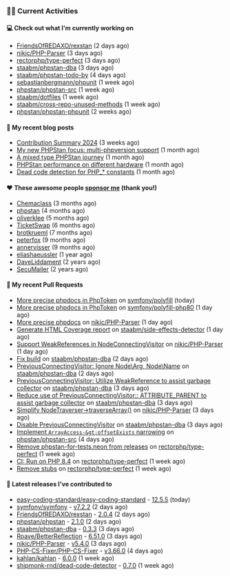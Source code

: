 ### 👨‍💻 Current Activities


#### 💻 Check out what I'm currently working on

- [FriendsOfREDAXO/rexstan](https://github.com/FriendsOfREDAXO/rexstan) (2 days ago)
- [nikic/PHP-Parser](https://github.com/nikic/PHP-Parser) (3 days ago)
- [rectorphp/type-perfect](https://github.com/rectorphp/type-perfect) (3 days ago)
- [staabm/phpstan-dba](https://github.com/staabm/phpstan-dba) (3 days ago)
- [staabm/phpstan-todo-by](https://github.com/staabm/phpstan-todo-by) (4 days ago)
- [sebastianbergmann/phpunit](https://github.com/sebastianbergmann/phpunit) (1 week ago)
- [phpstan/phpstan-src](https://github.com/phpstan/phpstan-src) (1 week ago)
- [staabm/dotfiles](https://github.com/staabm/dotfiles) (1 week ago)
- [staabm/cross-repo-unused-methods](https://github.com/staabm/cross-repo-unused-methods) (1 week ago)
- [phpstan/phpstan-phpunit](https://github.com/phpstan/phpstan-phpunit) (2 weeks ago)


#### 📜 My recent blog posts

- [Contribution Summary 2024](https://staabm.github.io/2024/12/11/contribution-summary-2024.html) (3 weeks ago)
- [My new PHPStan focus: multi-phpversion support](https://staabm.github.io/2024/11/28/phpstan-php-version-in-scope.html) (1 month ago)
- [A mixed type PHPStan journey](https://staabm.github.io/2024/11/26/phpstan-mixed-types.html) (1 month ago)
- [PHPStan performance on different hardware](https://staabm.github.io/2024/11/17/phpstan-performance-on-different-hardware.html) (1 month ago)
- [Dead code detection for PHP_* constants](https://staabm.github.io/2024/11/14/phpstan-php-version-narrowing.html) (1 month ago)


#### ❤️ These awesome people [sponsor me](https://github.com/sponsors/staabm) (thank you!)

- [Chemaclass](https://github.com/Chemaclass) (3 months ago)
- [phpstan](https://github.com/phpstan) (4 months ago)
- [oliverklee](https://github.com/oliverklee) (5 months ago)
- [TicketSwap](https://github.com/TicketSwap) (6 months ago)
- [brotkrueml](https://github.com/brotkrueml) (7 months ago)
- [peterfox](https://github.com/peterfox) (9 months ago)
- [annervisser](https://github.com/annervisser) (9 months ago)
- [eliashaeussler](https://github.com/eliashaeussler) (1 year ago)
- [DaveLiddament](https://github.com/DaveLiddament) (2 years ago)
- [SecuMailer](https://github.com/SecuMailer) (2 years ago)


#### 🔨 My recent Pull Requests

- [More precise phpdocs in PhpToken](https://github.com/symfony/polyfill/pull/513) on [symfony/polyfill](https://github.com/symfony/polyfill) (today)
- [More precise phpdocs in PhpToken](https://github.com/symfony/polyfill-php80/pull/6) on [symfony/polyfill-php80](https://github.com/symfony/polyfill-php80) (1 day ago)
- [More precise phpdocs](https://github.com/nikic/PHP-Parser/pull/1058) on [nikic/PHP-Parser](https://github.com/nikic/PHP-Parser) (1 day ago)
- [Generate HTML Coverage report](https://github.com/staabm/side-effects-detector/pull/28) on [staabm/side-effects-detector](https://github.com/staabm/side-effects-detector) (1 day ago)
- [Support WeakReferences in NodeConnectingVisitor](https://github.com/nikic/PHP-Parser/pull/1057) on [nikic/PHP-Parser](https://github.com/nikic/PHP-Parser) (1 day ago)
- [Fix build](https://github.com/staabm/phpstan-dba/pull/732) on [staabm/phpstan-dba](https://github.com/staabm/phpstan-dba) (2 days ago)
- [PreviousConnectingVisitor: Ignore Node\Arg, Node\Name](https://github.com/staabm/phpstan-dba/pull/731) on [staabm/phpstan-dba](https://github.com/staabm/phpstan-dba) (2 days ago)
- [PreviousConnectingVisitor: Utilize WeakReference to assist garbage collector](https://github.com/staabm/phpstan-dba/pull/730) on [staabm/phpstan-dba](https://github.com/staabm/phpstan-dba) (3 days ago)
- [Reduce use of PreviousConnectingVisitor:: ATTRIBUTE_PARENT to assist garbage collector](https://github.com/staabm/phpstan-dba/pull/729) on [staabm/phpstan-dba](https://github.com/staabm/phpstan-dba) (3 days ago)
- [Simplify NodeTraverser-&gt;traverseArray()](https://github.com/nikic/PHP-Parser/pull/1056) on [nikic/PHP-Parser](https://github.com/nikic/PHP-Parser) (3 days ago)
- [Disable PreviousConnectingVisitor](https://github.com/staabm/phpstan-dba/pull/728) on [staabm/phpstan-dba](https://github.com/staabm/phpstan-dba) (3 days ago)
- [Implement `ArrayAccess-&gt;offsetExists` narrowing](https://github.com/phpstan/phpstan-src/pull/3760) on [phpstan/phpstan-src](https://github.com/phpstan/phpstan-src) (4 days ago)
- [Remove phpstan-for-tests.neon from releases](https://github.com/rectorphp/type-perfect/pull/53) on [rectorphp/type-perfect](https://github.com/rectorphp/type-perfect) (1 week ago)
- [CI: Run on PHP 8.4](https://github.com/rectorphp/type-perfect/pull/52) on [rectorphp/type-perfect](https://github.com/rectorphp/type-perfect) (1 week ago)
- [Remove stubs](https://github.com/rectorphp/type-perfect/pull/51) on [rectorphp/type-perfect](https://github.com/rectorphp/type-perfect) (1 week ago)


#### 🔭 Latest releases I've contributed to

- [easy-coding-standard/easy-coding-standard](https://github.com/easy-coding-standard/easy-coding-standard) - [12.5.5](https://github.com/easy-coding-standard/easy-coding-standard/releases/tag/12.5.5) (today)
- [symfony/symfony](https://github.com/symfony/symfony) - [v7.2.2](https://github.com/symfony/symfony/releases/tag/v7.2.2) (2 days ago)
- [FriendsOfREDAXO/rexstan](https://github.com/FriendsOfREDAXO/rexstan) - [2.0.4](https://github.com/FriendsOfREDAXO/rexstan/releases/tag/2.0.4) (2 days ago)
- [phpstan/phpstan](https://github.com/phpstan/phpstan) - [2.1.0](https://github.com/phpstan/phpstan/releases/tag/2.1.0) (2 days ago)
- [staabm/phpstan-dba](https://github.com/staabm/phpstan-dba) - [0.3.3](https://github.com/staabm/phpstan-dba/releases/tag/0.3.3) (3 days ago)
- [Roave/BetterReflection](https://github.com/Roave/BetterReflection) - [6.51.0](https://github.com/Roave/BetterReflection/releases/tag/6.51.0) (3 days ago)
- [nikic/PHP-Parser](https://github.com/nikic/PHP-Parser) - [v5.4.0](https://github.com/nikic/PHP-Parser/releases/tag/v5.4.0) (3 days ago)
- [PHP-CS-Fixer/PHP-CS-Fixer](https://github.com/PHP-CS-Fixer/PHP-CS-Fixer) - [v3.66.0](https://github.com/PHP-CS-Fixer/PHP-CS-Fixer/releases/tag/v3.66.0) (4 days ago)
- [kahlan/kahlan](https://github.com/kahlan/kahlan) - [6.0.0](https://github.com/kahlan/kahlan/releases/tag/6.0.0) (1 week ago)
- [shipmonk-rnd/dead-code-detector](https://github.com/shipmonk-rnd/dead-code-detector) - [0.7.0](https://github.com/shipmonk-rnd/dead-code-detector/releases/tag/0.7.0) (1 week ago)
